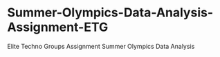 # Summer-Olympics-Data-Analysis-Assignment-ETG
Elite Techno Groups Assignment Summer Olympics Data Analysis 
